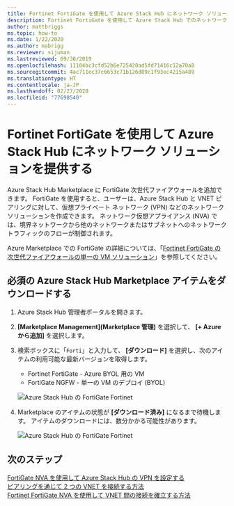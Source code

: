 ```yaml
---
title: Fortinet FortiGate を使用して Azure Stack Hub にネットワーク ソリューションを提供する
description: Fortinet FortiGate を使用して Azure Stack Hub でのネットワーク ソリューションを有効にする方法について説明します
author: mattbriggs
ms.topic: how-to
ms.date: 1/22/2020
ms.author: mabrigg
ms.reviewer: sijuman
ms.lastreviewed: 09/30/2019
ms.openlocfilehash: 11104bc3cfd52b6e725420ad5fd71416c12a70a8
ms.sourcegitcommit: 4ac711ec37c6653c71b126d09c1f93ec4215a489
ms.translationtype: HT
ms.contentlocale: ja-JP
ms.lasthandoff: 02/27/2020
ms.locfileid: "77698540"
---
```

# <a name="offer-a-network-solution-in-azure-stack-hub-with-fortinet-fortigate"></a>Fortinet FortiGate を使用して Azure Stack Hub にネットワーク ソリューションを提供する

Azure Stack Hub Marketplace に FortiGate 次世代ファイアウォールを追加できます。 FortiGate を使用すると、ユーザーは、Azure Stack Hub と VNET ピアリングに対して、仮想プライベート ネットワーク (VPN) などのネットワーク ソリューションを作成できます。 ネットワーク仮想アプライアンス (NVA) では、境界ネットワークから他のネットワークまたはサブネットへのネットワーク トラフィックのフローが制御されます。 

Azure Marketplace での FortiGate の詳細については、「[Fortinet FortiGate の次世代ファイアウォールの単一の VM ソリューション](https://azuremarketplace.microsoft.com/marketplace/apps/fortinet.fortinet-FortiGate-singlevm)」を参照してください。

## <a name="download-the-required-azure-stack-hub-marketplace-items"></a>必須の Azure Stack Hub Marketplace アイテムをダウンロードする

1.  Azure Stack Hub 管理者ポータルを開きます。

2.  **[Marketplace Management]\(Marketplace 管理\)** を選択して、 **[+ Azure から追加]** を選択します。

3. 検索ボックスに「`Forti`」と入力して、 **[ダウンロード]** を選択し、次のアイテムの利用可能な最新バージョンを取得します。 
    - Fortinet FortiGate - Azure BYOL 用の VM
    - FortiGate NGFW - 単一の VM のデプロイ (BYOL)

    ![Azure Stack Hub の FortiGate Fortinet](./media/azure-stack-network-solutions-enable/azure-stack-marketplace-FortiGate-fortinet.png)

2.  Marketplace のアイテムの状態が **[ダウンロード済み]** になるまで待機します。 アイテムのダウンロードには、数分かかる可能性があります。

    ![Azure Stack Hub の FortiGate Fortinet](./media/azure-stack-network-solutions-enable/image4.png)

## <a name="next-steps"></a>次のステップ

[FortiGate NVA を使用して Azure Stack Hub の VPN を設定する](../user/azure-stack-network-howto-vnet-to-onprem.md)  
[ピアリングを通じて 2 つの VNET を接続する方法](../user/azure-stack-network-howto-vnet-to-vnet.md)  
[Fortinet FortiGate NVA を使用して VNET 間の接続を確立する方法](../user/azure-stack-network-howto-vnet-to-vnet-stacks.md)  
